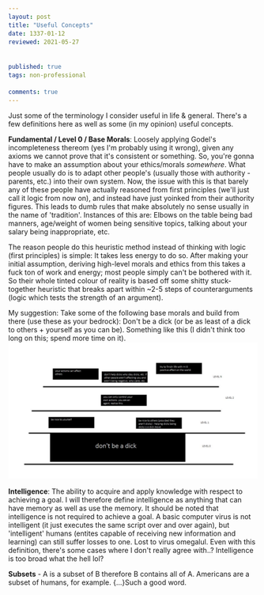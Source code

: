 ```yaml
---
layout: post
title: "Useful Concepts"
date: 1337-01-12
reviewed: 2021-05-27


published: true
tags: non-professional

comments: true
---
```

Just some of the terminology I consider useful in life & general. There's a few definitions here as well as some (in my opinion) useful concepts.

**Fundamental / Level 0 / Base Morals**: Loosely applying Godel's incompleteness thereom (yes I'm probably using it wrong), given any axioms we cannot prove that it's consistent or something. So, you're gonna have to make an assumption about your ethics/morals *somewhere*. What people usually do is to adapt other people's (usually those with authority - parents, etc.) into their own system. Now, the issue with this is that barely any of these people have actually reasoned from first principles (we'll just call it logic from now on), and instead have just yoinked from their authority figures. This leads to dumb rules that make absolutely no sense usually in the name of 'tradition'. Instances of this are: Elbows on the table being bad manners, age/weight of women being sensitive topics, talking about your salary being inappropriate, etc.

The reason people do this heuristic method instead of thinking with logic (first principles) is simple: It takes less energy to do so. After making your initial assumption, deriving high-level morals and ethics from this takes a fuck ton of work and energy; most people simply can't be bothered with it. So their whole tinted colour of reality is based off some shitty stuck-together heuristic that breaks apart within ~2-5 steps of counterarguments (logic which tests the strength of an argument).

My suggestion: Take some of the following base morals and build from there (use these as your bedrock): Don't be a dick (or be as least of a dick to others + yourself as you can be). Something like this (I didn't think too long on this; spend more time on it).
<img src="/assets/fundamentalmorals.jpg">

**Intelligence**: The ability to acquire and apply knowledge with respect to achieving a goal. I will therefore define intelligence as anything that can have memory as well as use the memory. 
It should be noted that intelligence is not required to achieve a goal. A basic computer virus is not intelligent (it just executes the same script over and over again), but 'intelligent' humans (entites capable of receiving new information and learning) can still suffer losses to one. Lost to virus omegalul. Even with this definition, there's some cases where I don't really agree with..? Intelligence is too broad what the hell lol?

**Subsets** - A is a subset of B therefore B contains all of A. Americans are a subset of humans, for example. {...}Such a good word.



